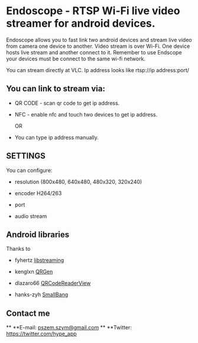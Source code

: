 # Endoscope - RTSP Wi-Fi live video streamer for android devices.

Endoscope allows you to fast link two android devices and stream live video from camera one device to another. Video stream is over Wi-Fi. One device hosts live stream and another connect to it. Remember to use Endscope your devices must be connect to the same wi-fi network.

You can stream directly at VLC. Ip address looks like rtsp://ip address:port/

## You can link to stream via:

- QR CODE - scan qr code to get ip address.

- NFC - enable nfc and touch two devices to get ip address.

  OR

- You can type ip address manually.

## SETTINGS

You can configure:

- resolution 
(800x480, 640x480,
480x320,
320x240)

- encoder H264/263

- port

- audio stream

## Android libraries

Thanks to

- fyhertz [libstreaming](https://github.com/fyhertz/libstreaming)

- kenglxn [QRGen](https://github.com/kenglxn/QRGen)

- dlazaro66 [QRCodeReaderView](https://github.com/dlazaro66/QRCodeReaderView)

- hanks-zyh [SmallBang](https://github.com/hanks-zyh/SmallBang)

## Contact me

** **E-mail: pszem.szym@gmail.com
** **Twitter: https://twitter.com/hype_app




